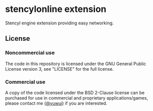 # stencylonline extension

Stencyl engine extension providing easy networking.

## License

### Noncommercial use

The code in this repository is licensed under the GNU General Public License version 3, see "LICENSE" for the full license.

### Commercial use

A copy of the code licensed under the BSD 2-Clause license can be purchased for use in commercial and proprietary applications/games, please contact me ([@yuwui](https://github.com/yuwui)) if you are interested.

